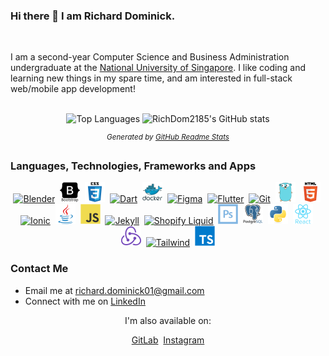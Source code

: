 <!-- markdownlint-disable-file -->
### Hi there 👋 I am Richard Dominick.

<br>

<!-- ![Profile Views](https://komarev.com/ghpvc/?username=RichDom2185) -->

I am a second-year Computer Science and Business Administration undergraduate at the [National University of Singapore](https://nus.edu.sg). I like coding and learning new things in my spare time, and am interested in full-stack web/mobile app development!

<br>

<div align="center" markdown="1">
<!-- Light Mode is default, Dark Mode is additional source -->
<picture>
  <source
    media="(prefers-color-scheme: dark)"
    srcset="https://github-readme-stats.vercel.app/api/top-langs/?username=RichDom2185&layout=compact&disable_animations=true&card_width=372&theme=github_dark_dimmed">
  <img
    alt="Top Languages"
    height="180"
    src="https://github-readme-stats.vercel.app/api/top-langs/?username=RichDom2185&layout=compact&disable_animations=true&card_width=372">
</picture>
<picture>
  <source
    media="(prefers-color-scheme: dark)"
    srcset="https://github-readme-stats.vercel.app/api?username=RichDom2185&show_icons=true&disable_animations=true&rank_icon=github&show=reviews&text_bold=false&hide=contribs&card_width=440px&theme=github_dark_dimmed">
  <img
    alt="RichDom2185's GitHub stats"
    height="180"
    src="https://github-readme-stats.vercel.app/api?username=RichDom2185&show_icons=true&disable_animations=true&rank_icon=github&show=reviews&text_bold=false&hide=contribs&card_width=440px">
</picture>

_<sup>Generated by [GitHub Readme Stats](https://github.com/anuraghazra/github-readme-stats)</sup>_

</div>

### Languages, Technologies, Frameworks and Apps

<div align="center" markdown="1">

[<img width="32" alt="Blender" src="https://download.blender.org/branding/community/blender_community_badge_white.svg">](https://www.blender.org/)&nbsp;
[<img width="32" alt="Bootstrap" src="https://raw.githubusercontent.com/devicons/devicon/master/icons/bootstrap/bootstrap-plain-wordmark.svg">](https://getbootstrap.com/)&nbsp;
[<img width="32" alt="CSS" src="https://raw.githubusercontent.com/devicons/devicon/master/icons/css3/css3-original-wordmark.svg">](https://w3.org/css)&nbsp;
[<img width="32" alt="Dart" src="https://www.vectorlogo.zone/logos/dartlang/dartlang-icon.svg">](https://dart.dev/)&nbsp;
[<img width="32" alt="Docker" src="https://raw.githubusercontent.com/devicons/devicon/master/icons/docker/docker-original-wordmark.svg">](https://www.docker.com/)&nbsp;
[<img width="32" alt="Figma" src="https://www.vectorlogo.zone/logos/figma/figma-icon.svg">](https://www.figma.com/)&nbsp;
[<img width="32" alt="Flutter" src="https://www.vectorlogo.zone/logos/flutterio/flutterio-icon.svg">](https://flutter.dev/)&nbsp;
[<img width="32" alt="Git" src="https://www.vectorlogo.zone/logos/git-scm/git-scm-icon.svg">](https://git-scm.com/)&nbsp;
[<img width="32" alt="Golang" src="https://raw.githubusercontent.com/devicons/devicon/master/icons/go/go-original.svg">](https://go.dev/)&nbsp;
[<img width="32" alt="HTML" src="https://raw.githubusercontent.com/devicons/devicon/master/icons/html5/html5-original-wordmark.svg">](https://w3.org/html)&nbsp;
[<img width="32" alt="Ionic" src="https://ionicacademy.com/wp-content/uploads/2020/02/ionic-Logo.svg">](https://ionicframework.com/)&nbsp;
[<img width="32" alt="Java" src="https://raw.githubusercontent.com/devicons/devicon/master/icons/java/java-original.svg">](https://www.java.com/)&nbsp;
[<img width="32" alt="JavaScript" src="https://raw.githubusercontent.com/devicons/devicon/master/icons/javascript/javascript-original.svg">](https://developer.mozilla.org/en-US/docs/Web/JavaScript)&nbsp;
[<img width="32" alt="Jekyll" src="https://www.vectorlogo.zone/logos/jekyllrb/jekyllrb-icon.svg">](https://jekyllrb.com/)&nbsp;
[<img width="32" alt="Shopify Liquid" src="https://parse.programmieren-muenchen.de/parse/files/unilearn/liquid-logo-text.png">](https://shopify.github.io/liquid/)&nbsp;
[<img width="32" alt="Photoshop" src="https://raw.githubusercontent.com/devicons/devicon/master/icons/photoshop/photoshop-line.svg">](https://adobe.com/photoshop/)&nbsp;
[<img width="32" alt="PostgreSQL" src="https://raw.githubusercontent.com/devicons/devicon/master/icons/postgresql/postgresql-original-wordmark.svg">](https://www.postgresql.org/)&nbsp;
[<img width="32" alt="Python" src="https://raw.githubusercontent.com/devicons/devicon/master/icons/python/python-original.svg">](https://www.python.org/)&nbsp;
[<img width="32" alt="React" src="https://raw.githubusercontent.com/devicons/devicon/master/icons/react/react-original-wordmark.svg">](https://reactjs.org/)&nbsp;
[<img width="32" alt="Redux" src="https://raw.githubusercontent.com/devicons/devicon/master/icons/redux/redux-original.svg">](https://react-redux.js.org/)&nbsp;
[<img width="32" alt="Tailwind" src="https://www.vectorlogo.zone/logos/tailwindcss/tailwindcss-icon.svg">](https://tailwindcss.com/)&nbsp;
[<img width="32" alt="TypeScript" src="https://raw.githubusercontent.com/devicons/devicon/master/icons/typescript/typescript-original.svg">](https://www.typescriptlang.org/)

</div>

### Contact Me

* Email me at richard.dominick01@gmail.com
* Connect with me on [LinkedIn](https://www.linkedin.com/in/richard-dominick/)

<div align="center" markdown="1">

I'm also available on:

[GitLab](https://gitlab.com/RichDom2185/)&nbsp;
[Instagram](https://www.instagram.com/richarddominick_/)

</div>



<!--
**RichDom2185/RichDom2185** is a ✨ _special_ ✨ repository because its `README.md` (this file) appears on your GitHub profile.

Here are some ideas to get you started:

- 🔭 I’m currently working on ...
- 🌱 I’m currently learning ...
- 👯 I’m looking to collaborate on ...
- 🤔 I’m looking for help with ...
- 💬 Ask me about ...
- 📫 How to reach me: ...
- 😄 Pronouns: ...
- ⚡ Fun fact: ...
-->
